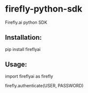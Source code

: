# firefly-python-sdk
Firefly.ai python SDK 


## Installation:

pip install fireflyai

## Usage:

import fireflyai as firefly

firefly.authenticate(USER, PASSWORD)

